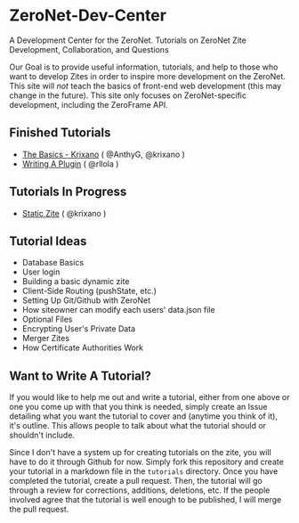# ZeroNet-Dev-Center
A Development Center for the ZeroNet. Tutorials on ZeroNet Zite Development, Collaboration, and Questions

Our Goal is to provide useful information, tutorials, and help to those who want to develop Zites in order to inspire more development on the ZeroNet. This site will *not* teach the basics of front-end web development (this may change in the future). This site only focuses on ZeroNet-specific development, including the ZeroFrame API.

## Finished Tutorials
* [The Basics - Krixano](https://github.com/krixano/ZeroNet-Dev-Center/issues/1) ( @AnthyG, @krixano )
* [Writing A Plugin](https://github.com/krixano/ZeroNet-Dev-Center/pull/9) ( @rllola )

## Tutorials In Progress
* [Static Zite](https://github.com/krixano/ZeroNet-Dev-Center/pull/25) ( @krixano )

## Tutorial Ideas
* Database Basics
* User login
* Building a basic dynamic zite
* Client-Side Routing (pushState, etc.)
* Setting Up Git/Github with ZeroNet
* How siteowner can modify each users' data.json file
* Optional Files
* Encrypting User's Private Data
* Merger Zites
* How Certificate Authorities Work

## Want to Write A Tutorial?
If you would like to help me out and write a tutorial, either from one above or one you come up with that you think is needed, simply create an Issue detailing what you want the tutorial to cover and (anytime you think of it), it's outline. This allows people to talk about what the tutorial should or shouldn't include.

Since I don't have a system up for creating tutorials on the zite, you will have to do it through Github for now. Simply fork this repository and create your tutorial in a markdown file in the `tutorials` directory. Once you have completed the tutorial, create a pull request. Then, the tutorial will go through a review for corrections, additions, deletions, etc. If the people involved agree that the tutorial is well enough to be published, I will merge the pull request.

